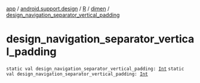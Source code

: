 [app](../../../index.md) / [android.support.design](../../index.md) / [R](../index.md) / [dimen](index.md) / [design_navigation_separator_vertical_padding](./design_navigation_separator_vertical_padding.md)

# design_navigation_separator_vertical_padding

`static val design_navigation_separator_vertical_padding: `[`Int`](https://kotlinlang.org/api/latest/jvm/stdlib/kotlin/-int/index.html)
`static val design_navigation_separator_vertical_padding: `[`Int`](https://kotlinlang.org/api/latest/jvm/stdlib/kotlin/-int/index.html)
